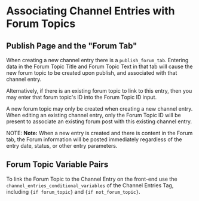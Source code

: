 <!--
    This source file is part of the open source project
    ExpressionEngine User Guide (https://github.com/ExpressionEngine/ExpressionEngine-User-Guide)

    @link      https://expressionengine.com/
    @copyright Copyright (c) 2003-2019, EllisLab Corp. (https://ellislab.com)
    @license   https://expressionengine.com/license Licensed under Apache License, Version 2.0
-->

# Associating Channel Entries with Forum Topics

## Publish Page and the "Forum Tab"

When creating a new channel entry there is a `publish_forum_tab`. Entering data in the Forum Topic Title and Forum Topic Text in that tab will cause the new forum topic to be created upon publish, and associated with that channel entry.

Alternatively, if there is an existing forum topic to link to this entry, then you may enter that forum topic's ID into the Forum Topic ID input.

A new forum topic may only be created when creating a new channel entry. When editing an existing channel entry, only the Forum Topic ID will be present to associate an existing forum post with this existing channel entry.

NOTE: **Note:** When a new entry is created and there is content in the Forum tab, the Forum information will be posted immediately regardless of the entry date, status, or other entry parameters.

## Forum Topic Variable Pairs

To link the Forum Topic to the Channel Entry on the front-end use the `channel_entries_conditional_variables` of the Channel Entries Tag, including `{if forum_topic}` and `{if not_forum_topic}`.
